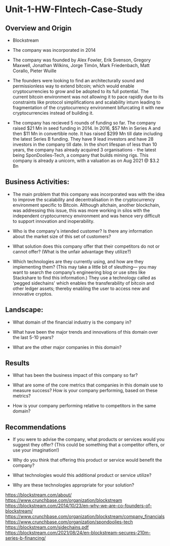 # Unit-1-HW-FIntech-Case-Study

## Overview and Origin

* Blockstream

* The company was incorporated in 2014

* The company was founded by Alex Fowler, Erik Svenson, Gregory Maxwell, Jonathan Wilkins, Jorge Timón, Mark Friedenbach, Matt Corallo, Pieter Wuille

* The founders were looking to find an architecturally sound and permissionless way to extend bitcoin; which would enable cryptocurrencies to grow and be adopted to its full potential. The current bitcoin environment was not allowing it to pace rapidly due to its constraints like protocol simplifications and scalability inturn leading to fragmentation of the cryptocurrency environment bifurcating it with new cryptocurrencies instead of building it.

* The company has recieved 5 rounds of funding so far. The company raised $21 Mn in seed funding in 2014. In 2016, $57 Mn in Series A and then $11 Mn in convertible note. It has raised $299 Mn till date including the latest Series B funding. They have 9 lead investors and have 28 investors in the company till date. In the short lifespan of less than 10 years, the company has already acquired 3 organisations - the latest being SponDoolies-Tech, a company that builds mining rigs. This company is already a unicorn, with a valuation as on Aug 2021 @ $3.2 Bn


## Business Activities:

* The main problem that this company was incorporated was with the idea to improve the scalability and decentralisation in the cryptocurrency environment specific to Bitcoin. Although altchain, another blockchain, was addressing this issue, this was more working in silos with the independent cryptocurrency environment and was hence very difficult to support innovation and inoperability.

* Who is the company's intended customer?  Is there any information about the market size of this set of customers? 

* What solution does this company offer that their competitors do not or cannot offer? (What is the unfair advantage they utilize?)

* Which technologies are they currently using, and how are they implementing them? (This may take a little bit of sleuthing–– you may want to search the company’s engineering blog or use sites like Stackshare to find this information.) They use a technology called as 'pegged sidechains' which enables the transferability of bitcoin and other ledger assets; thereby enabling the user to access new and innovative cryptos.

## Landscape:

* What domain of the financial industry is the company in?

* What have been the major trends and innovations of this domain over the last 5-10 years?

* What are the other major companies in this domain?

## Results

* What has been the business impact of this company so far?

* What are some of the core metrics that companies in this domain use to measure success? How is your company performing, based on these metrics?

* How is your company performing relative to competitors in the same domain?

## Recommendations

* If you were to advise the company, what products or services would you suggest they offer? (This could be something that a competitor offers, or use your imagination!)

* Why do you think that offering this product or service would benefit the company?

* What technologies would this additional product or service utilize?

* Why are these technologies appropriate for your solution?




https://blockstream.com/about/
https://www.crunchbase.com/organization/blockstream
https://blockstream.com/2014/10/23/en-why-we-are-co-founders-of-blockstream/
https://www.crunchbase.com/organization/blockstream/company_financials
https://www.crunchbase.com/organization/spondoolies-tech
https://blockstream.com/sidechains.pdf
https://blockstream.com/2021/08/24/en-blockstream-secures-210m-series-b-financing/





